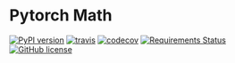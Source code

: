 # Pytorch Math

[![PyPI version](https://badge.fury.io/py/pytorch-math.svg)](https://badge.fury.io/py/pytorch-math) [![travis](https://travis-ci.org/DanielAtKrypton/pytorch_math.svg?branch=master)](https://travis-ci.org/github/DanielAtKrypton/pytorch_math) [![codecov](https://codecov.io/gh/DanielAtKrypton/pytorch_math/branch/master/graph/badge.svg)](https://codecov.io/gh/DanielAtKrypton/pytorch_math) [![Requirements Status](https://requires.io/github/DanielAtKrypton/pytorch_math/requirements.svg?branch=master)](https://requires.io/github/DanielAtKrypton/pytorch_math/requirements/?branch=master) [![GitHub license](https://img.shields.io/github/license/DanielAtKrypton/pytorch_math)](https://github.com/DanielAtKrypton/pytorch_math)
